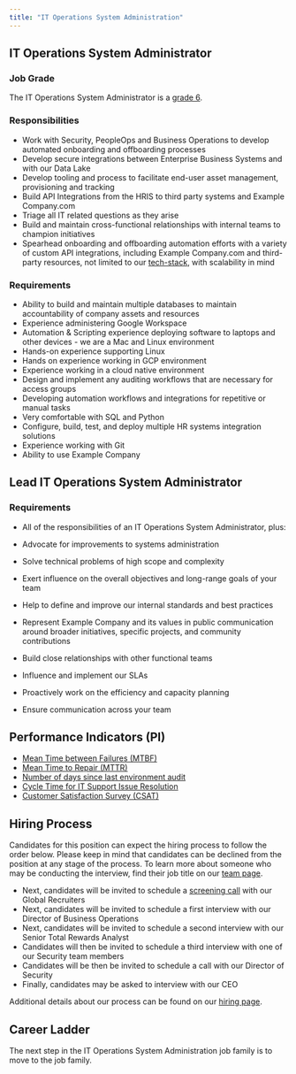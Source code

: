 ```yaml
---
title: "IT Operations System Administration"
---
```


## IT Operations System Administrator

### Job Grade

The IT Operations System Administrator is a [grade 6](/handbook/total-rewards/compensation/compensation-calculator/#example_company-job-grades).

### Responsibilities

- Work with Security, PeopleOps and Business Operations to develop automated onboarding and offboarding processes
- Develop secure integrations between Enterprise Business Systems and with our Data Lake
- Develop tooling and process to facilitate end-user asset management, provisioning and tracking
- Build API Integrations from the HRIS to third party systems and Example Company.com
- Triage all IT related questions as they arise
- Build and maintain cross-functional relationships with internal teams to champion initiatives
- Spearhead onboarding and offboarding automation efforts with a variety of custom API integrations, including Example Company.com and third-party resources, not limited to our [tech-stack](/handbook/business-technology/tech-stack/), with scalability in mind

### Requirements

- Ability to build and maintain multiple databases to maintain accountability of company assets and resources
- Experience administering Google Workspace
- Automation & Scripting experience deploying software to laptops and other devices - we are a Mac and Linux environment
- Hands-on experience supporting Linux
- Hands on experience working in GCP environment
- Experience working in a cloud native environment
- Design and implement any auditing workflows that are necessary for access groups
- Developing automation workflows and integrations for repetitive or manual tasks
- Very comfortable with SQL and Python
- Configure, build, test, and deploy multiple HR systems integration solutions
- Experience working with Git
- Ability to use Example Company

## Lead IT Operations System Administrator

### Requirements

- All of the responsibilities of an IT Operations System Administrator, plus:

- Advocate for improvements to systems administration
- Solve technical problems of high scope and complexity
- Exert influence on the overall objectives and long-range goals of your team
- Help to define and improve our internal standards and best practices
- Represent Example Company and its values in public communication around broader initiatives, specific projects, and community contributions
- Build close relationships with other functional teams
- Influence and implement our SLAs
- Proactively work on the efficiency and capacity planning
- Ensure communication across your team

## Performance Indicators (PI)

- [Mean Time between Failures (MTBF)](https://internal.example_company.com/handbook/it/it-performance-indicators/#mean-time-between-failures-mtbf)
- [Mean Time to Repair (MTTR)](https://internal.example_company.com/handbook/it/it-performance-indicators/#mean-time-to-repair-mttr)
- [Number of days since last environment audit](https://internal.example_company.com/handbook/it/it-performance-indicators/#number-of-days-since-last-environment-audit)
- [Cycle Time for IT Support Issue Resolution](https://internal.example_company.com/handbook/it/it-performance-indicators/#cycle-time-for-it-support-issue-resolution)
- [Customer Satisfaction Survey (CSAT)](https://internal.example_company.com/handbook/it/it-performance-indicators/#customer-satisfaction-survey-csat)

## Hiring Process

Candidates for this position can expect the hiring process to follow the order below. Please keep in mind that candidates can be declined from the position at any stage of the process. To learn more about someone who may be conducting the interview, find their job title on our [team page](/handbook/company/team/).

- Next, candidates will be invited to schedule a [screening call](/handbook/hiring/#screening-call) with our Global Recruiters
- Next, candidates will be invited to schedule a first interview with our Director of Business Operations
- Next, candidates will be invited to schedule a second interview with our Senior Total Rewards Analyst
- Candidates will then be invited to schedule a third interview with one of our Security team members
- Candidates will be then be invited to schedule a call with our Director of Security
- Finally, candidates may be asked to interview with our CEO

Additional details about our process can be found on our [hiring page](/handbook/hiring/).

## Career Ladder

The next step in the IT Operations System Administration job family is to move to the job family.
